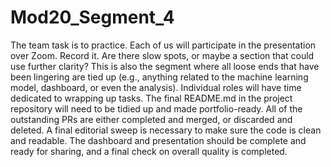 # Mod20_Segment_4
The team task is to practice. Each of us will participate in the presentation over Zoom. Record it. Are there slow spots, or maybe a section that could use further clarity? This is also the segment where all loose ends that have been lingering are tied up (e.g., anything related to the machine learning model, dashboard, or even the analysis). Individual roles will have time dedicated to wrapping up tasks. The final README.md in the project repository will need to be tidied up and made portfolio-ready. All of the outstanding PRs are either completed and merged, or discarded and deleted. A final editorial sweep is necessary to make sure the code is clean and readable. The dashboard and presentation should be complete and ready for sharing, and a final check on overall quality is completed.
